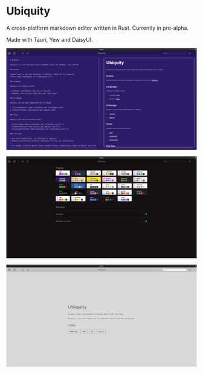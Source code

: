 # Ubiquity

A cross-platform markdown editor written in Rust. Currently in pre-alpha.

Made with Tauri, Yew and DaisyUI.

![Ubiquity Home](screenshots/ubi.png)

![Ubiquity Settings](screenshots/ubi_settings.png)

![Ubiquity About](screenshots/ubi_about.png)